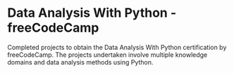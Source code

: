# Data Analysis With Python - freeCodeCamp
Completed projects  to obtain the Data Analysis With Python certification by freeCodeCamp. The projects undertaken involve multiple knowledge domains and data analysis methods using Python.
